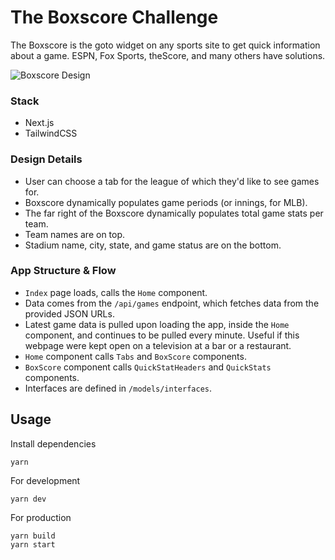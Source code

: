 # The Boxscore Challenge

The Boxscore is the goto widget on any sports site to get quick information about a game. ESPN, Fox Sports, theScore, and many others have solutions.

![Boxscore Design](https://i.ibb.co/QfMdGvm/Screen-Shot-2021-11-03-at-10-27-47-AM.png)

### Stack

- Next.js
- TailwindCSS

### Design Details

- User can choose a tab for the league of which they'd like to see games for.
- Boxscore dynamically populates game periods (or innings, for MLB).
- The far right of the Boxscore dynamically populates total game stats per team.
- Team names are on top.
- Stadium name, city, state, and game status are on the bottom.

### App Structure & Flow

- `Index` page loads, calls the `Home` component.
- Data comes from the `/api/games` endpoint, which fetches data from the provided JSON URLs.
- Latest game data is pulled upon loading the app, inside the `Home` component, and continues to be pulled every minute. Useful if this webpage were kept open on a television at a bar or a restaurant.
- `Home` component calls `Tabs` and `BoxScore` components.
- `BoxScore` component calls `QuickStatHeaders` and `QuickStats` components.
- Interfaces are defined in `/models/interfaces`.

## Usage

Install dependencies

```
yarn
```

For development

```
yarn dev
```

For production

```
yarn build
yarn start
```
